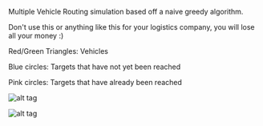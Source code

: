 Multiple Vehicle Routing simulation based off a naive greedy algorithm.

Don't use this or anything like this for your logistics company, you will lose all your money :)

Red/Green Triangles: Vehicles

Blue circles: Targets that have not yet been reached

Pink circles: Targets that have already been reached


![alt tag](http://i.imgur.com/GSr9fXI.gif)

![alt tag](http://i.imgur.com/K3zUd0V.gif)


